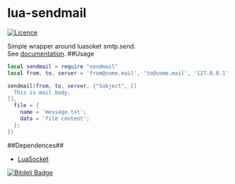 lua-sendmail
============
[![Licence](http://img.shields.io/badge/Licence-MIT-brightgreen.svg)](LICENCE.txt)

Simple wrapper around luasoket smtp.send.<br/>
See [documentation](http://moteus.github.io/sendmail/index.html).
##Usage

```Lua
local sendmail = require "sendmail"
local from, to, server = 'from@some.mail', 'to@some.mail', '127.0.0.1'

sendmail(from, to, server, {"Subject", [[
  This is mail body.
]],
  file = {
    name = 'message.txt';
    data = 'file content';
  };
})
```

##Dependences##
* [LuaSocket](http://www.impa.br/~diego/software/luasocket)


[![Bitdeli Badge](https://d2weczhvl823v0.cloudfront.net/moteus/lua-sendmail/trend.png)](https://bitdeli.com/free "Bitdeli Badge")

